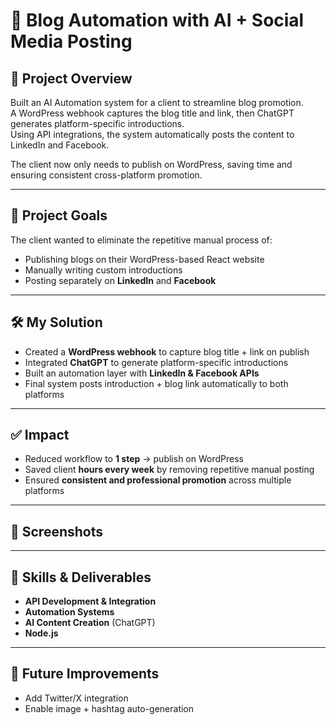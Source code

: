 # 🤖 Blog Automation with AI + Social Media Posting

## 📌 Project Overview
Built an AI Automation system for a client to streamline blog promotion.  
A WordPress webhook captures the blog title and link, then ChatGPT generates platform-specific introductions.  
Using API integrations, the system automatically posts the content to LinkedIn and Facebook.  

The client now only needs to publish on WordPress, saving time and ensuring consistent cross-platform promotion.

---

## 🎯 Project Goals
The client wanted to eliminate the repetitive manual process of:
- Publishing blogs on their WordPress-based React website  
- Manually writing custom introductions  
- Posting separately on **LinkedIn** and **Facebook**  

---

## 🛠 My Solution
- Created a **WordPress webhook** to capture blog title + link on publish  
- Integrated **ChatGPT** to generate platform-specific introductions  
- Built an automation layer with **LinkedIn & Facebook APIs**  
- Final system posts introduction + blog link automatically to both platforms  

---

## ✅ Impact
- Reduced workflow to **1 step** → publish on WordPress  
- Saved client **hours every week** by removing repetitive manual posting  
- Ensured **consistent and professional promotion** across multiple platforms  

---

## 📸 Screenshots


---

## 🧩 Skills & Deliverables
- **API Development & Integration**  
- **Automation Systems**  
- **AI Content Creation** (ChatGPT)  
- **Node.js**  

---

## 🔮 Future Improvements
- Add Twitter/X integration  
- Enable image + hashtag auto-generation  

